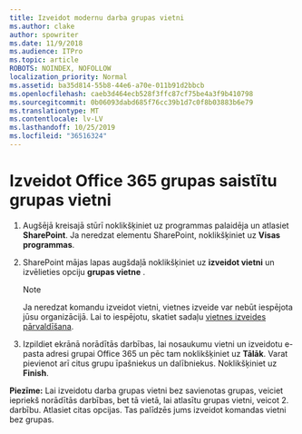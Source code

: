```yaml
---
title: Izveidot modernu darba grupas vietni
ms.author: clake
author: spowriter
ms.date: 11/9/2018
ms.audience: ITPro
ms.topic: article
ROBOTS: NOINDEX, NOFOLLOW
localization_priority: Normal
ms.assetid: ba35d814-55b8-44e6-a70e-011b91d2bbcb
ms.openlocfilehash: caeb3d464ecb528f3ffc87cf75be4a3f9b410798
ms.sourcegitcommit: 0b06093dabd685f76cc39b1d7c0f8b03883b6e79
ms.translationtype: MT
ms.contentlocale: lv-LV
ms.lasthandoff: 10/25/2019
ms.locfileid: "36516324"
---
```

# <a name="create-an-office-365-group-connected-team-site"></a>Izveidot Office 365 grupas saistītu grupas vietni

1. Augšējā kreisajā stūrī noklikšķiniet uz programmas palaidēja un atlasiet **SharePoint**. Ja neredzat elementu SharePoint, noklikšķiniet uz **Visas programmas**.
    
2. SharePoint mājas lapas augšdaļā noklikšķiniet uz **izveidot vietni** un izvēlieties opciju **grupas vietne** . 
    
    > [!NOTE]
    > Ja neredzat komandu izveidot vietni, vietnes izveide var nebūt iespējota jūsu organizācijā. Lai to iespējotu, skatiet sadaļu [vietnes izveides pārvaldīšana](https://go.microsoft.com/fwlink/?linkid=2009644). 
  
3. Izpildiet ekrānā norādītās darbības, lai nosaukumu vietni un izveidotu e-pasta adresi grupai Office 365 un pēc tam noklikšķiniet uz **Tālāk**. Varat pievienot arī citus grupu īpašniekus un dalībniekus. Noklikšķiniet uz **Finish**.
  
 **Piezīme:** Lai izveidotu darba grupas vietni bez savienotas grupas, veiciet iepriekš norādītās darbības, bet tā vietā, lai atlasītu grupas vietni, veicot 2. darbību. Atlasiet citas opcijas. Tas palīdzēs jums izveidot komandas vietni bez grupas. 
    

